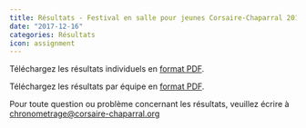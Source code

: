 ```yaml
---
title: Résultats - Festival en salle pour jeunes Corsaire-Chaparral 2017
date: "2017-12-16"
categories: Résultats
icon: assignment
---
```


Téléchargez les résultats individuels en [format PDF](/medias/competitions/2017/resultats-festival-en-salle-pour-jeunes-2017.pdf).

Téléchargez les résultats par équipe en [format PDF](/medias/competitions/2017/bannieres-festival-en-salle-pour-jeunes-2017.pdf).

Pour toute question ou problème concernant les résultats, veuillez écrire à [chronometrage@corsaire-chaparral.org](mailto:chronometrage@corsaire-chaparral.org)